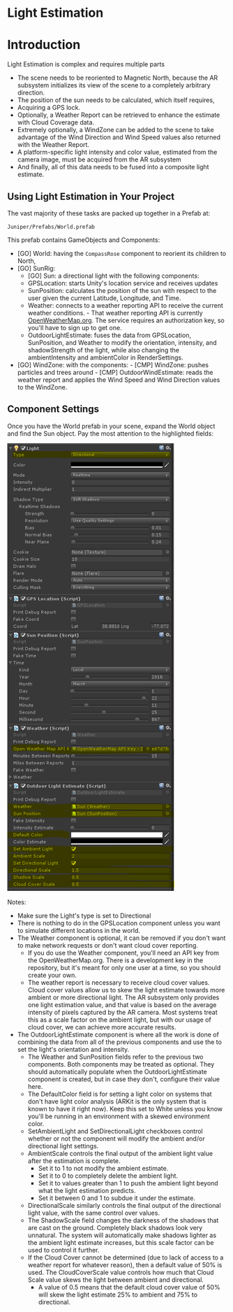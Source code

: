 # Light Estimation

# Introduction

Light Estimation is complex and requires multiple parts

- The scene needs to be reoriented to Magnetic North, because the AR subsystem initializes its view of the scene to a completely arbitrary direction.
- The position of the sun needs to be calculated, which itself requires,
- Acquiring a GPS lock.
- Optionally, a Weather Report can be retrieved to enhance the estimate with Cloud Coverage data.
- Extremely optionally, a WindZone can be added to the scene to take advantage of the Wind Direction and Wind Speed values also returned with the Weather Report.
- A platform-specific light intensity and color value, estimated from the camera image, must be acquired from the AR subsystem
- And finally, all of this data needs to be fused into a composite light estimate.

## Using Light Estimation in Your Project

The vast majority of these tasks are packed up together in a Prefab at:

    Juniper/Prefabs/World.prefab

This prefab contains GameObjects and Components:

-   [GO] World: having the `CompassRose` component to reorient its children to North,
  - [GO] SunRig:
    -   [GO] Sun: a directional light with the following components:
      -   GPSLocation: starts Unity's location service and receives updates
      -   SunPosition: calculates the position of the sun with respect to the user given the current Latitude, Longitude, and Time.
      -   Weather: connects to a weather reporting API to receive the current weather conditions.
        -   That weather reporting API is currently [OpenWeatherMap.org](https://openweathermap.org/). The service requires an authorization key, so you'll have to sign up to get one.
      -   OutdoorLightEstimate: fuses the data from GPSLocation, SunPosition, and Weather to modify the orientation, intensity, and shadowStrength of the light, while also changing the ambientIntensity and ambientColor in RenderSettings.
  -   [GO] WindZone: with the components:
    -   [CMP] WindZone: pushes particles and trees around
    -   [CMP] OutdoorWindEstimate: reads the weather report and applies the Wind Speed and Wind Direction values to the WindZone.

## Component Settings

Once you have the World prefab in your scene, expand the World object and find the Sun object. Pay the most attention to the highlighted fields:

![World Settings](WorldSettings.png)

Notes:
-   Make sure the Light's type is set to Directional
-   There is nothing to do in the GPSLocation component unless you want to simulate different locations in the world.
-   The Weather component is optional, it can be removed if you don't want to make network requests or don't want cloud cover reporting.
    -   If you do use the Weather component, you'll need an API key from the OpenWeatherMap.org. There is a development key in the repository, but it's meant for only one user at a time, so you should create your own.
    -   The weather report is necessary to receive cloud cover values. Cloud cover values allow us to skew the light estimate towards more ambient or more directional light. The AR subsystem only provides one light estimation value, and that value is based on the average intensity of pixels captured by the AR camera. Most systems treat this as a scale factor on the ambient light, but with our usage of cloud cover, we can achieve more accurate results.
-   The OutdoorLightEstimate component is where all the work is done of combining the data from all of the previous components and use the to set the light's orientation and intensity.
    -   The Weather and SunPosition fields refer to the previous two components. Both components may be treated as optional. They should automatically populate when the OutdoorLightEstimate component is created, but in case they don't, configure their value here.
    -   The DefaultColor field is for setting a light color on systems that don't have light color analysis (ARKit is the only system that is known to have it right now). Keep this set to White unless you know you'll be running in an environment with a skewed environment color.
    -   SetAmbientLight and SetDirectionalLight checkboxes control whether or not the component will modify the ambient and/or directional light settings.
    -   AmbientScale controls the final output of the ambient light value after the estimation is complete.
        -   Set it to 1 to not modify the ambient estimate.
        -   Set it to 0 to completely delete the ambient light.
        -   Set it to values greater than 1 to push the ambient light beyond what the light estimation predicts.
        -   Set it between 0 and 1 to subdue it under the estimate.
    -   DirectionalScale similarly controls the final output of the directional light value, with the same control over values.
    - The ShadowScale field changes the darkness of the shadows that are cast on the ground. Completely black shadows look very unnatural. The system will automatically make shadows lighter as the ambient light estimate increases, but this scale factor can be used to control it further.
    - If the Cloud Cover cannot be determined (due to lack of access to a weather report for whatever reason), then a default value of 50% is used. The CloudCoverScale value controls how much that Cloud Scale value skews the light between ambient and directional.
        -   A value of 0.5 means that the default cloud cover value of 50% will skew the light estimate 25% to ambient and 75% to directional.
